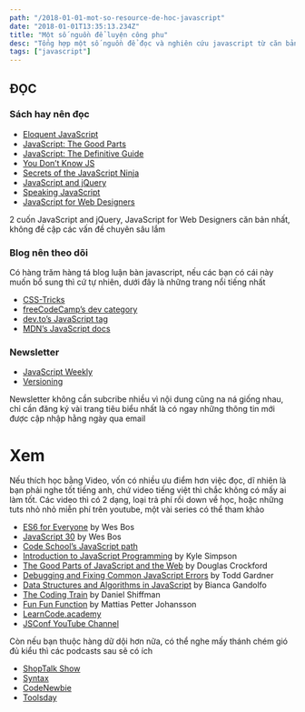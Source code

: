 ```yaml
---
path: "/2018-01-01-mot-so-resource-de-hoc-javascript"
date: "2018-01-01T13:35:13.234Z"
title: "Một số nguồn để luyện công phu"
desc: "Tổng hợp một số nguồn để đọc và nghiên cứu javascript từ căn bản đến chuyên sâu"
tags: ["javascript"]
---
```


## ĐỌC

### Sách hay nên đọc

- [Eloquent JavaScript](https://eloquentjavascript.net/)
- [JavaScript: The Good Parts](https://www.amazon.com/exec/obidos/ASIN/0596517742/wrrrldwideweb)
- [JavaScript: The Definitive Guide](https://www.amazon.com/JavaScript-Definitive-Guide-Activate-Guides/dp/0596805527)
- [You Don’t Know JS](https://github.com/getify/You-Dont-Know-JS)
- [Secrets of the JavaScript Ninja](https://www.manning.com/books/secrets-of-the-javascript-ninja)
- [JavaScript and jQuery](http://javascriptbook.com/)
- [Speaking JavaScript](http://speakingjs.com/)
- [JavaScript for Web Designers](https://abookapart.com/products/javascript-for-web-designers)

2 cuốn JavaScript and jQuery, JavaScript for Web Designers căn bản nhất, không đề cập các vấn đề chuyên sâu lắm

### Blog nên theo dõi

Có hàng trăm hàng tá blog luận bàn javascript, nếu các bạn có cái này muốn bổ sung thì cứ tự nhiên, dưới đây là những trang nổi tiếng nhất

- [CSS-Tricks](CSS-Tricks)
- [freeCodeCamp’s dev category](https://medium.freecodecamp.org/tagged/web-development)
- [dev.to’s JavaScript tag](https://dev.to/t/javascript)
- [MDN’s JavaScript docs](https://developer.mozilla.org/en-US/docs/Web/JavaScript)

### Newsletter

- [JavaScript Weekly](http://javascriptweekly.com/)
- [Versioning](https://www.sitepoint.com/versioning/)

Newsletter không cần subcribe nhiều vì nội dung cũng na ná giống nhau, chỉ cần đăng ký vài trang tiêu biểu nhất là có ngay những thông tin mới được cập nhập hằng ngày qua email

# Xem

Nếu thích học bằng Video, vốn có nhiều ưu điểm hơn việc đọc, dĩ nhiên là bạn phải nghe tốt tiếng anh, chứ video tiếng việt thì chắc không có mấy ai làm tốt. Các video thì có 2 dạng, loại trả phí rồi down về học, hoặc những tuts nhỏ nhỏ miễn phí trên youtube, một vài series có thể tham khảo

<ul>
<li><a href="https://es6.io">ES6 for Everyone</a> by Wes Bos</li>
<li><a href="https://javascript30.com">JavaScript 30</a> by Wes Bos</li>
<li><a href="https://www.codeschool.com/learn/javascript">Code School’s JavaScript path</a></li>
<li><a href="https://frontendmasters.com/courses/javascript-basics/">Introduction to JavaScript Programming</a> by Kyle Simpson</li>
<li><a href="https://frontendmasters.com/courses/good-parts-javascript-web/">The Good Parts of JavaScript and the Web</a> by Douglas Crockford</li>
<li><a href="https://frontendmasters.com/courses/debugging-javascript/">Debugging and Fixing Common JavaScript Errors</a> by Todd Gardner</li>
<li><a href="https://frontendmasters.com/courses/data-structures-algorithms/">Data Structures and Algorithms in JavaScript</a> by Bianca Gandolfo </li>
<li><a href="http://thecodingtrain.com">The Coding Train</a> by Daniel Shiffman</li>
<li><a href="https://m.youtube.com/channel/UCO1cgjhGzsSYb1rsB4bFe4Q">Fun Fun Function</a> by Mattias Petter Johansson</li>
<li><a href="https://m.youtube.com/learncodeacademy/?uid=VTlvUkGslCV_h-nSAId8Sw">LearnCode.academy</a></li>
<li><a href="https://m.youtube.com/user/jsconfeu">JSConf YouTube Channel</a></li>
</ul>

Còn nếu bạn thuộc hàng dữ dội hơn nữa, có thể nghe mấy thánh chém gió đủ kiểu thì các podcasts sau sẽ có ích

<ul>
<li><a href="http://shoptalkshow.com">ShopTalk Show</a></li>
<li><a href="https://syntax.fm">Syntax</a></li>
<li><a href="https://www.codenewbie.org/podcast">CodeNewbie</a></li>
<li><a href="http://www.toolsday.io">Toolsday</a></li>
</ul>
